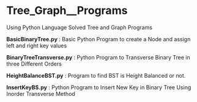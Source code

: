 # Tree_Graph__Programs
Using Python Language Solved Tree and Graph Programs

**BasicBinaryTree.py** : Basic Python Program to create a Node and assign left and right key values

**BinaryTreeTransverse.py** : Python Program to Transverse Binary Tree in three Different Orders

**HeightBalanceBST.py** : Program to find BST is Height Balanced or not.

**InsertKeyBS.py** : Python Program to Insert New Key in Binary Tree Using Inorder Transverse Method 


